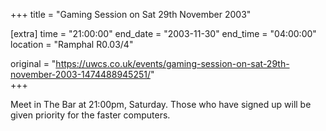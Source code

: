 +++
title = "Gaming Session on Sat 29th November 2003"

[extra]
time = "21:00:00"
end_date = "2003-11-30"
end_time = "04:00:00"
location = "Ramphal R0.03/4"

original = "https://uwcs.co.uk/events/gaming-session-on-sat-29th-november-2003-1474488945251/"    
+++

Meet in The Bar at 21:00pm, Saturday. Those who have signed up will be given priority for the faster computers.


